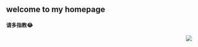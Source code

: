 ## welcome to my homepage
#### 请多指教😂
<img align="right" src="https://github-readme-stats.vercel.app/api?username=Spike99&show_icons=true">
